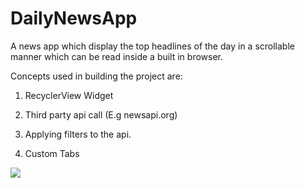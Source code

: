 # DailyNewsApp

A news app which display the top headlines of the day in a scrollable manner which can be read inside a built in browser.

Concepts used in building the project are:

1. RecyclerView Widget

2. Third party api call (E.g newsapi.org)

3. Applying filters to the api.

4. Custom Tabs


![](NewsApp.gif)

